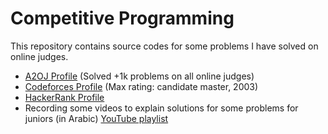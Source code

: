 # Competitive Programming

This repository contains source codes for some problems I have solved on online judges. 

* [A2OJ Profile](https://a2oj.com/profile?Username=ayman96) (Solved +1k problems on all online judges)
* [Codeforces Profile](http://codeforces.com/profile/_AymanSalah) (Max rating: candidate master, 2003)
* [HackerRank Profile](https://www.hackerrank.com/AymanSalah)
* Recording some videos to explain solutions for some problems for juniors (in Arabic) [YouTube playlist](https://www.youtube.com/playlist?list=PLj1Mu2IzgNfNou5a3EANQKcKrW9iOtpTH)
